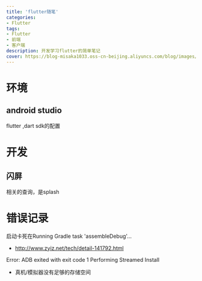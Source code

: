 ```yaml
---
title: 'flutter随笔'
categories:
- Flutter
tags: 
- Flutter
- 前端
- 客户端
description: 开发学习flutter的简单笔记
cover: https://blog-misaka1033.oss-cn-beijing.aliyuncs.com/blog/images/83526226_p0.webp
---
```


# 环境

## android studio

flutter ,dart sdk的配置

# 开发

## 闪屏

相关的查询，是splash



# 错误记录

启动卡死在Running Gradle task 'assembleDebug'...
* http://www.zyiz.net/tech/detail-141792.html

Error: ADB exited with exit code 1 Performing Streamed Install
* 真机/模拟器没有足够的存储空间
